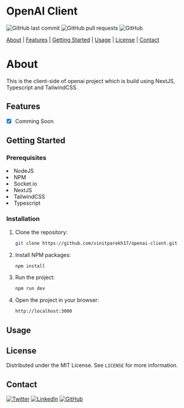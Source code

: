 <!-- logo or cover image here -->
<!-- ![Project Logo](https://link-to-project-logo.png) -->

# OpenAI Client

![GitHub last commit](https://img.shields.io/github/last-commit/vinitparekh17/openai-client)
![GitHub pull requests](https://img.shields.io/github/issues-pr/vinitparekh17/openai-client)
![GitHub](https://img.shields.io/github/license/vinitparekh17/openai-client)

[About](#about) | [Features](#features) | [Getting Started](#getting-started) | [Usage](#usage) | [License](#license) | [Contact](#contact)

# About

This is the client-side of openai project which is build using NextJS, Typescript and TailwindCSS.

## Features

- [x] Comming Soon

## Getting Started

### Prerequisites

<li>NodeJS</li>
<li>NPM</li>
<li>Socket.io</li>
<li>NextJS</li>
<li>TailwindCSS</li>
<li>Typescript</li>

### Installation

1. Clone the repository:

   ```sh
   git clone https://github.com/vinitparekh17/openai-client.git
   ```

2. Install NPM packages:

   ```sh
   npm install
   ```

3. Run the project:

   ```sh
   npm run dev
   ```

4. Open the project in your browser:

   ```sh
   http://localhost:3000
   ```

## Usage

<!--  -->

## License

Distributed under the MIT License. See `LICENSE` for more information.

## Contact

[![Twitter](https://img.shields.io/twitter/follow/your_vinitparekh17?label=Follow%20%40vinitparekh17&style=social)](https://twitter.com/vinitparekh17)
[![LinkedIn](https://img.shields.io/badge/LinkedIn-vinit_parekh-blue?style=social&logo=linkedin)](https://www.linkedin.com/in/vinit-parekh-475154221/)
[![GitHub](https://img.shields.io/github/followers/vinitparekh17?label=Follow%20%40vinitparekh17&style=social)](https://github.com/vinitparekh17)
